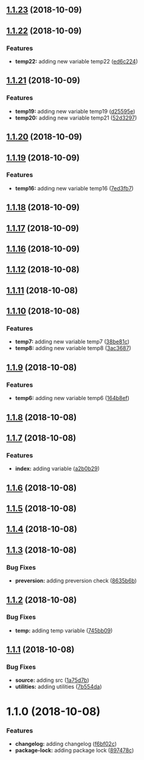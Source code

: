 <a name="1.1.23"></a>
## [1.1.23](https://github.com/MansoorBashaBellary/mansoor-change-test/compare/v1.1.22...v1.1.23) (2018-10-09)



<a name="1.1.22"></a>
## [1.1.22](https://github.com/MansoorBashaBellary/mansoor-change-test/compare/v1.1.21...v1.1.22) (2018-10-09)


### Features

* **temp22:** adding new variable temp22 ([ed6c224](https://github.com/MansoorBashaBellary/mansoor-change-test/commit/ed6c224))



<a name="1.1.21"></a>
## [1.1.21](https://github.com/MansoorBashaBellary/mansoor-change-test/compare/v1.1.20...v1.1.21) (2018-10-09)


### Features

* **temp19:** adding new variable temp19 ([d25595e](https://github.com/MansoorBashaBellary/mansoor-change-test/commit/d25595e))
* **temp20:** adding new variable temp21 ([52d3297](https://github.com/MansoorBashaBellary/mansoor-change-test/commit/52d3297))



<a name="1.1.20"></a>
## [1.1.20](https://github.com/MansoorBashaBellary/mansoor-change-test/compare/v1.1.19...v1.1.20) (2018-10-09)



<a name="1.1.19"></a>
## [1.1.19](https://github.com/MansoorBashaBellary/mansoor-change-test/compare/v1.1.18...v1.1.19) (2018-10-09)


### Features

* **temp16:** adding new variable temp16 ([7ed3fb7](https://github.com/MansoorBashaBellary/mansoor-change-test/commit/7ed3fb7))



<a name="1.1.18"></a>
## [1.1.18](https://github.com/MansoorBashaBellary/mansoor-change-test/compare/v1.1.17...v1.1.18) (2018-10-09)



<a name="1.1.17"></a>
## [1.1.17](https://github.com/MansoorBashaBellary/mansoor-change-test/compare/v1.1.16...v1.1.17) (2018-10-09)



<a name="1.1.16"></a>
## [1.1.16](https://github.com/MansoorBashaBellary/mansoor-change-test/compare/v1.1.15...v1.1.16) (2018-10-09)



<a name="1.1.12"></a>
## [1.1.12](https://github.com/MansoorBashaBellary/mansoor-change-test/compare/v1.1.11...v1.1.12) (2018-10-08)



<a name="1.1.11"></a>
## [1.1.11](https://github.com/MansoorBashaBellary/mansoor-change-test/compare/v1.1.10...v1.1.11) (2018-10-08)



<a name="1.1.10"></a>
## [1.1.10](https://github.com/MansoorBashaBellary/mansoor-change-test/compare/v1.1.9...v1.1.10) (2018-10-08)


### Features

* **temp7:** adding new variable temp7 ([38be81c](https://github.com/MansoorBashaBellary/mansoor-change-test/commit/38be81c))
* **temp8:** adding new variable temp8 ([3ac3687](https://github.com/MansoorBashaBellary/mansoor-change-test/commit/3ac3687))



<a name="1.1.9"></a>
## [1.1.9](https://github.com/MansoorBashaBellary/mansoor-change-test/compare/v1.1.8...v1.1.9) (2018-10-08)


### Features

* **temp6:** adding new variable temp6 ([164b8ef](https://github.com/MansoorBashaBellary/mansoor-change-test/commit/164b8ef))



<a name="1.1.8"></a>
## [1.1.8](https://github.com/MansoorBashaBellary/mansoor-change-test/compare/v1.1.7...v1.1.8) (2018-10-08)



<a name="1.1.7"></a>
## [1.1.7](https://github.com/MansoorBashaBellary/mansoor-change-test/compare/v1.1.6...v1.1.7) (2018-10-08)


### Features

* **index:** adding variable ([a2b0b29](https://github.com/MansoorBashaBellary/mansoor-change-test/commit/a2b0b29))



<a name="1.1.6"></a>
## [1.1.6](https://github.com/MansoorBashaBellary/mansoor-change-test/compare/v1.1.5...v1.1.6) (2018-10-08)



<a name="1.1.5"></a>
## [1.1.5](https://github.com/MansoorBashaBellary/mansoor-change-test/compare/v1.1.4...v1.1.5) (2018-10-08)



<a name="1.1.4"></a>
## [1.1.4](https://github.com/MansoorBashaBellary/mansoor-change-test/compare/v1.1.3...v1.1.4) (2018-10-08)



<a name="1.1.3"></a>
## [1.1.3](https://github.com/MansoorBashaBellary/mansoor-change-test/compare/v1.1.2...v1.1.3) (2018-10-08)


### Bug Fixes

* **preversion:** adding preversion check ([8635b6b](https://github.com/MansoorBashaBellary/mansoor-change-test/commit/8635b6b))



<a name="1.1.2"></a>
## [1.1.2](https://github.com/MansoorBashaBellary/mansoor-change-test/compare/v1.1.1...v1.1.2) (2018-10-08)


### Bug Fixes

* **temp:** adding temp variable ([745bb09](https://github.com/MansoorBashaBellary/mansoor-change-test/commit/745bb09))



<a name="1.1.1"></a>
## [1.1.1](https://github.com/MansoorBashaBellary/mansoor-change-test/compare/v1.1.0...v1.1.1) (2018-10-08)


### Bug Fixes

* **source:** adding src ([1a75d7b](https://github.com/MansoorBashaBellary/mansoor-change-test/commit/1a75d7b))
* **utilities:** adding utilities ([7b554da](https://github.com/MansoorBashaBellary/mansoor-change-test/commit/7b554da))



<a name="1.1.0"></a>
# 1.1.0 (2018-10-08)


### Features

* **changelog:** adding changelog ([f6bf02c](https://github.com/MansoorBashaBellary/mansoor-change-test/commit/f6bf02c))
* **package-lock:** adding package lock ([897478c](https://github.com/MansoorBashaBellary/mansoor-change-test/commit/897478c))



